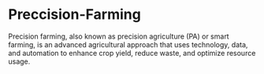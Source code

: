 # Preccision-Farming
Precision farming, also known as precision agriculture (PA) or smart farming, is an advanced agricultural approach that uses technology, data, and automation to enhance crop yield, reduce waste, and optimize resource usage.
